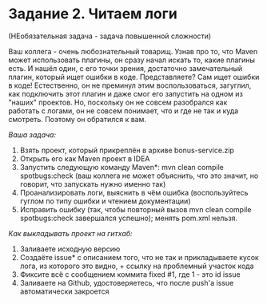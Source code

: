 # Задание 2. Читаем логи 
(НЕобязательная задача - задача повышенной сложности)

Ваш коллега - очень любознательный товарищ. Узнав про то, что Maven может использовать плагины, он сразу начал искать то, какие плагины есть.
И нашёл один, с его точки зрения, достаточно замечательный плагин, который ищет ошибки в коде.
Представляете? Сам ищет ошибки в коде!
Естественно, он не преминул этим воспользоваться, загуглил, как подключить этот плагин и даже смог его запустить на одном из "наших" проектов.
Но, поскольку он не совсем разобрался как работать с логами, он не совсем понимает, что и где не так и куда смотреть.
Поэтому он обратился к вам.

*Ваша задача:*

1. Взять проект, который прикреплён в архиве bonus-service.zip
2. Открыть его как Maven проект в IDEA
3. Запустить следующую команду Maven*: mvn clean compile spotbugs:check (ваш коллега не может объяснить, что это значит, но говорит, что запускать нужно именно так)
4. Проанализировать логи, выяснить в чём ошибка (воспользуйтесь гуглом по типу ошибки и чтением документации)
5. Исправить ошибку (так, чтобы повторный вызов mvn clean compile spotbugs:check завершался успешно); менять pom.xml нельзя.


*Как выкладывать проект на гитхаб:*

1. Заливаете исходную версию
2. Создаёте issue* с описанием того, что не так и прикладываете кусок лога, из которого это видно, + ссылку на проблемный участок кода
3. Фиксите всё с сообщением коммита fixed #1, где 1 - это id issue
4. Заливаете на Github, удостоверяетесь, что после push'а issue автоматически закроется




